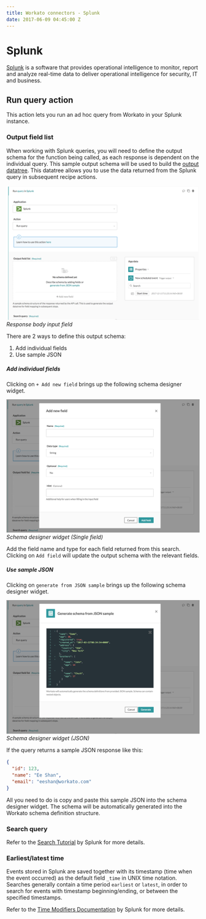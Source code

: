 ```yaml
---
title: Workato connectors - Splunk
date: 2017-06-09 04:45:00 Z
---
```


# Splunk
[Splunk](https://www.splunk.com/) is a software that provides operational intelligence to monitor, report and analyze real-time data to deliver operational intelligence for security, IT and business.

## Run query action
This action lets you run an ad hoc query from Workato in your Splunk instance.

### Output field list
When working with Splunk queries, you will need to define the output schema for the function being called, as each response is dependent on the individual query. This sample output schema will be used to build the [output datatree](/workato-concepts.md#data-tree-and-pills). This datatree allows you to use the data returned from the Splunk query in subsequent recipe actions.

![Schema Designer](/assets/images/splunk/response_body_input_field.png)
*Response body input field*

There are 2 ways to define this output schema:
1. Add individual fields
2. Use sample JSON

##### Add individual fields
Clicking on `+ Add new field` brings up the following schema designer widget.

![Sample JSON pop up](/assets/images/splunk/individual_field_pop_up.png)
*Schema designer widget (Single field)*

Add the field name and type for each field returned from this search. Clicking on `Add field` will update the output schema with the relevant fields.

##### Use sample JSON
Clicking on `generate from JSON sample` brings up the following schema designer widget.

![Sample JSON pop up](/assets/images/splunk/sample_json_pop_up.png)
*Schema designer widget (JSON)*

If the query returns a sample JSON response like this:

```json
{
  "id": 123,
  "name": "Ee Shan",
  "email": "eeshan@workato.com"
}
```

All you need to do is copy and paste this sample JSON into the schema designer widget. The schema will be automatically generated into the Workato schema definition structure.

### Search query
Refer to the [Search Tutorial](https://docs.splunk.com/Documentation/Splunk/latest/SearchTutorial/Usethesearchlanguage) by Splunk for more details.

### Earliest/latest time
Events stored in Splunk are saved together with its timestamp (time when the event occurred) as the default field `_time` in UNIX time notation. Searches generally contain a time period `earliest` or `latest`, in order to search for events with timestamp beginning/ending, or between the specified timestamps.

Refer to the [Time Modifiers Documentation](https://docs.splunk.com/Documentation/Splunk/latest/SearchTutorial/Usethesearchlanguage) by Splunk for more details.

